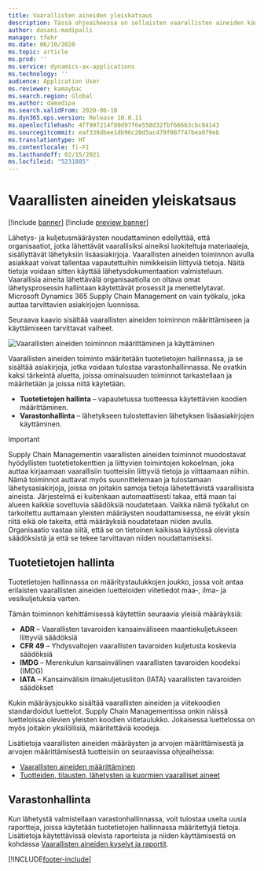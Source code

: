 ```yaml
---
title: Vaarallisten aineiden yleiskatsaus
description: Tässä ohjeaiheessa on sellaisten vaarallisten aineiden käsittelyyn ja dokumentointiin liittyvien toimintojen yleiskatsaus, joita käytetään tuotetietojen hallinnassa ja varastonhallinnassa.
author: dasani-madipalli
manager: tfehr
ms.date: 06/10/2020
ms.topic: article
ms.prod: ''
ms.service: dynamics-ax-applications
ms.technology: ''
audience: Application User
ms.reviewer: kamaybac
ms.search.region: Global
ms.author: damadipa
ms.search.validFrom: 2020-06-10
ms.dyn365.ops.version: Release 10.0.11
ms.openlocfilehash: 4ff997214f80d97f6e558d32fbf66663cbc84143
ms.sourcegitcommit: eaf330dbee1db96c20d5ac479f007747bea079eb
ms.translationtype: HT
ms.contentlocale: fi-FI
ms.lasthandoff: 02/15/2021
ms.locfileid: "5231885"
---
```

# <a name="hazardous-materials-overview"></a>Vaarallisten aineiden yleiskatsaus

[!include [banner](../includes/banner.md)]
[!include [preview banner](../includes/preview-banner.md)]

Lähetys- ja kuljetusmääräysten noudattaminen edellyttää, että organisaatiot, jotka lähettävät vaarallisiksi aineiksi luokiteltuja materiaaleja, sisällyttävät lähetyksiin lisäasiakirjoja. Vaarallisten aineiden toiminnon avulla asiakkaat voivat tallentaa vapautettuihin nimikkeisiin liittyviä tietoja. Näitä tietoja voidaan sitten käyttää lähetysdokumentaation valmisteluun. Vaarallisia aineita lähettävälä organisaatiolla on oltava omat lähetysprosessin hallintaan käytettävät prosessit ja menettelytavat. Microsoft Dynamics 365 Supply Chain Management on vain työkalu, joka auttaa tarvittavien asiakirjojen luonnissa.

Seuraava kaavio sisältää vaarallisten aineiden toiminnon määrittämiseen ja käyttämiseen tarvittavat vaiheet.

![Vaarallisten aineiden toiminnon määrittäminen ja käyttäminen](media/hazmat-overview.png "Vaarallisten aineiden toiminnon määrittäminen ja käyttäminen")

Vaarallisten aineiden toiminto määritetään tuotetietojen hallinnassa, ja se sisältää asiakirjoja, jotka voidaan tulostaa varastonhallinnassa. Ne ovatkin kaksi tärkeintä aluetta, joissa ominaisuuden toiminnot tarkastellaan ja määritetään ja joissa niitä käytetään.

- **Tuotetietojen hallinta** – vapautetussa tuotteessa käytettävien koodien määrittäminen.
- **Varastonhallinta** – lähetykseen tulostettavien lähetyksen lisäasiakirjojen käyttäminen.

> [!IMPORTANT]
> Supply Chain Managementin vaarallisten aineiden toiminnot muodostavat hyödyllisten tuotetietokenttien ja liittyvien toimintojen kokoelman, joka auttaa kirjaamaan vaarallisiin tuotteisiin liittyviä tietoja ja viittaamaan niihin. Nämä toiminnot auttavat myös suunnittelemaan ja tulostamaan lähetysasiakirjoja, joissa on joitakin samoja tietoja lähetettävistä vaarallisista aineista. Järjestelmä ei kuitenkaan automaattisesti takaa, että maan tai alueen kaikkia soveltuvia säädöksiä noudatetaan. Vaikka nämä työkalut on tarkoitettu auttamaan yleisten määräysten noudattamisessa, ne eivät yksin riitä eikä ole takeita, että määräyksiä noudatetaan niiden avulla. Organisaatio vastaa siitä, että se on tietoinen kaikissa käytössä olevista säädöksistä ja että se tekee tarvittavan niiden noudattamiseksi.

## <a name="product-information-management"></a>Tuotetietojen hallinta

Tuotetietojen hallinnassa on määritystaulukkojen joukko, jossa voit antaa erilaisten vaarallisten aineiden luetteloiden viitetiedot maa-, ilma- ja vesikuljetuksia varten.

Tämän toiminnon kehittämisessä käytettiin seuraavia yleisiä määräyksiä:

- **ADR** – Vaarallisten tavaroiden kansainväliseen maantiekuljetukseen liittyviä säädöksiä
- **CFR 49** – Yhdysvaltojen vaarallisten tavaroiden kuljetusta koskevia säädöksiä
- **IMDG** – Merenkulun kansainvälinen vaarallisten tavaroiden koodeksi (IMDG)
- **IATA** – Kansainvälisin ilmakuljetusliiton (IATA) vaarallisten tavaroiden säädökset

Kukin määräysjoukko sisältää vaarallisten aineiden ja viitekoodien standardoidut luettelot. Supply Chain Managementissa onkin näissä luetteloissa olevien yleisten koodien viitetaulukko. Jokaisessa luettelossa on myös joitakin yksilöllisiä, määritettäviä koodeja.

Lisätietoja vaarallisten aineiden määräysten ja arvojen määrittämisestä ja arvojen määrittämisestä tuotteisiin on seuraavissa ohjeaiheissa:

- [Vaarallisten aineiden määrittäminen](hazmat-setup.md)
- [Tuotteiden, tilausten, lähetysten ja kuormien vaaralliset aineet](hazmat-items.md)

## <a name="warehouse-management"></a>Varastonhallinta  

Kun lähetystä valmistellaan varastonhallinnassa, voit tulostaa useita uusia raportteja, joissa käytetään tuotetietojen hallinnassa määritettyjä tietoja. Lisätietoja käytettävissä olevista raporteista ja niiden käyttämisestä on kohdassa [Vaarallisten aineiden kyselyt ja raportit](hazmat-reports.md).


[!INCLUDE[footer-include](../../includes/footer-banner.md)]